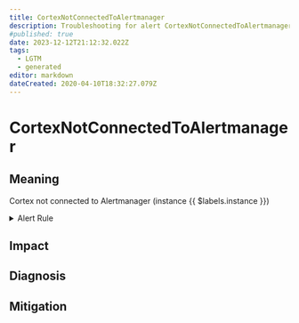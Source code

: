 ```yaml
---
title: CortexNotConnectedToAlertmanager
description: Troubleshooting for alert CortexNotConnectedToAlertmanager
#published: true
date: 2023-12-12T21:12:32.022Z
tags: 
  - LGTM
  - generated
editor: markdown
dateCreated: 2020-04-10T18:32:27.079Z
---
```


# CortexNotConnectedToAlertmanager

## Meaning
[//]: # "Short paragraph that explains what the alert means"
Cortex not connected to Alertmanager (instance {{ $labels.instance }})

<details>
  <summary>Alert Rule</summary>

{{% rule "cortex/cortex-internal.yml" "CortexNotConnectedToAlertmanager" %}}

{{% comment %}}

```yaml
alert: CortexNotConnectedToAlertmanager
expr: cortex_prometheus_notifications_alertmanagers_discovered < 1
for: 0m
labels:
    severity: critical
annotations:
    summary: Cortex not connected to Alertmanager (instance {{ $labels.instance }})
    description: |-
        Cortex not connected to Alertmanager (instance {{ $labels.instance }})
          VALUE = {{ $value }}
          LABELS = {{ $labels }}
    runbook: https://github.com/srerun/prometheus-alerts/blob/main/content/runbooks/cortex-internal/CortexNotConnectedToAlertmanager.md

```

{{% /comment %}}

</details>


## Impact
[//]: # "What could / will happen if the alert is not addressed"



## Diagnosis
[//]: # "Steps to take to identify the cause of the problem"



## Mitigation
[//]: # "The steps necessary to resolve the alert"
